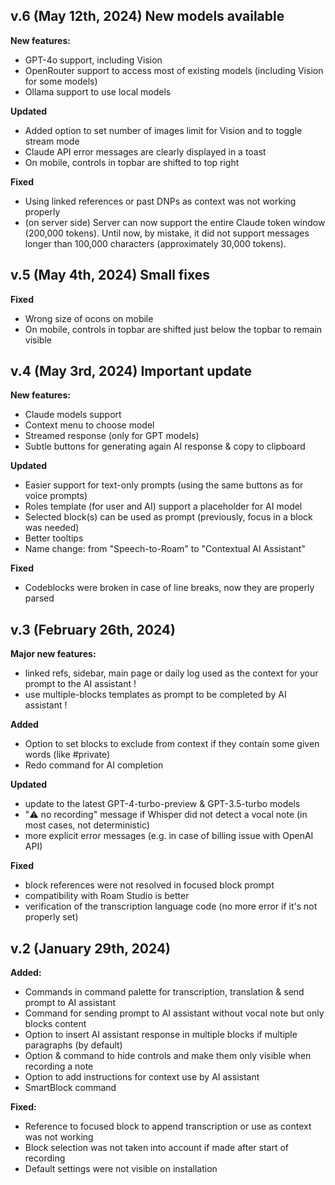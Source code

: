 ## v.6 (May 12th, 2024) New models available

**New features:**

- GPT-4o support, including Vision
- OpenRouter support to access most of existing models (including Vision for some models)
- Ollama support to use local models

**Updated**

- Added option to set number of images limit for Vision and to toggle stream mode
- Claude API error messages are clearly displayed in a toast
- On mobile, controls in topbar are shifted to top right

**Fixed**
- Using linked references or past DNPs as context was not working properly
- (on server side) Server can now support the entire Claude token window (200,000 tokens). Until now, by mistake, it did not support messages longer than 100,000 characters (approximately 30,000 tokens). 

## v.5 (May 4th, 2024) Small fixes

**Fixed**

- Wrong size of ocons on mobile
- On mobile, controls in topbar are shifted just below the topbar to remain visible

## v.4 (May 3rd, 2024) Important update

**New features:**

- Claude models support
- Context menu to choose model
- Streamed response (only for GPT models)
- Subtle buttons for generating again AI response & copy to clipboard

**Updated**

- Easier support for text-only prompts (using the same buttons as for voice prompts)
- Roles template (for user and AI) support a placeholder for AI model
- Selected block(s) can be used as prompt (previously, focus in a block was needed)
- Better tooltips
- Name change: from "Speech-to-Roam" to "Contextual AI Assistant"

**Fixed**

- Codeblocks were broken in case of line breaks, now they are properly parsed

## v.3 (February 26th, 2024)

**Major new features:**

- linked refs, sidebar, main page or daily log used as the context for your prompt to the AI assistant !
- use multiple-blocks templates as prompt to be completed by AI assistant !

**Added**

- Option to set blocks to exclude from context if they contain some given words (like #private)
- Redo command for AI completion

**Updated**

- update to the latest GPT-4-turbo-preview & GPT-3.5-turbo models
- "⚠️ no recording" message if Whisper did not detect a vocal note (in most cases, not deterministic)
- more explicit error messages (e.g. in case of billing issue with OpenAI API)

**Fixed**

- block references were not resolved in focused block prompt
- compatibility with Roam Studio is better
- verification of the transcription language code (no more error if it's not properly set)

## v.2 (January 29th, 2024)

**Added:**

- Commands in command palette for transcription, translation & send prompt to AI assistant
- Command for sending prompt to AI assistant without vocal note but only blocks content
- Option to insert AI assistant response in multiple blocks if multiple paragraphs (by default)
- Option & command to hide controls and make them only visible when recording a note
- Option to add instructions for context use by AI assistant
- SmartBlock command

**Fixed:**

- Reference to focused block to append transcription or use as context was not working
- Block selection was not taken into account if made after start of recording
- Default settings were not visible on installation
